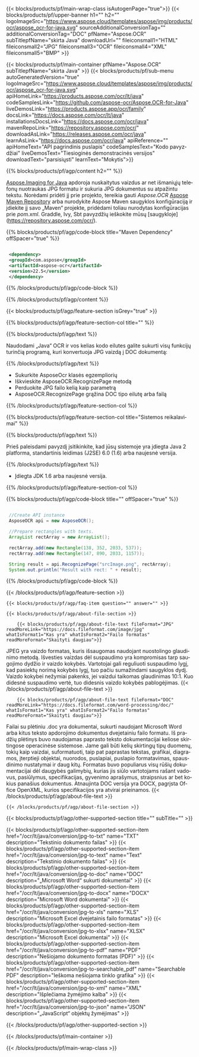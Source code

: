 ﻿---
title:  
weight: 3920
url: /lt/java/conversion/jpg-to-doc/ 
lang: lt
langdirlevel: 2
locales: ja,it,ru,de,es,fr,nl,id,lt,pl,pt,vi,tr,ko
description: Pavyzdinis kodas, skirtas Java konvertavimui iš JPG į DOC. Naudokite API pavyzdinį kodą paketiniams JPG failams konvertuoti į DOC bet kurioje žiniatinklio ar darbalaukio Java pagrįstoje programoje.
---

{{< blocks/products/pf/main-wrap-class isAutogenPage="true">}}
{{< blocks/products/pf/upper-banner h1="" h2="" logoImageSrc="https://www.aspose.cloud/templates/aspose/img/products/ocr/aspose_ocr-for-java.svg" sourceAdditionalConversionTag="" additionalConversionTag="DOC" pfName="Aspose.OCR" subTitlepfName="skirta Java" downloadUrl="" fileiconsmall1="HTML" fileiconsmall2="JPG" fileiconsmall3="OCR" fileiconsmall4="XML" fileiconsmall5="BMP" >}}


{{< blocks/products/pf/main-container pfName="Aspose.OCR" subTitlepfName="skirta Java" >}}
{{< blocks/products/pf/sub-menu autoGeneratedVersion="true" logoImageSrc="https://www.aspose.cloud/templates/aspose/img/products/ocr/aspose_ocr-for-java.svg" apiHomeLink="https://products.aspose.com/ocr/lt/java" codeSamplesLink="https://github.com/aspose-ocr/Aspose.OCR-for-Java" liveDemosLink="https://products.aspose.app/ocr/family" docsLink="https://docs.aspose.com/ocr/lt/java" installationsDocsLink="https://docs.aspose.com/ocr/java" mavenRepoLink="https://repository.aspose.com/ocr/" downloadAsLink="https://releases.aspose.com/ocr/java" learnAsLink="https://docs.aspose.com/ocr/java" apiReference="" apiHomeText="API pagrindinis puslapis" codeSamplesText="Kodo pavyzdžiai" liveDemosText="Tiesioginės demonstracinės versijos" downloadText="parsisiųsti" learnText="Mokytis">}}

{{% blocks/products/pf/agp/content h2="" %}}



[Aspose.Imaging for Java](https://products.aspose.com/imaging/java)
 apdoroja nuskaitytus vaizdus ar net išmaniųjų telefonų nuotraukas JPG formatu ir sukuria JPG dokumentus su atpažintu tekstu. Norėdami pridėti jį prie projekto, tereikia gauti *Aspose.OCR*
[Aspose Maven Repository](https://repository.aspose.com/webapp/#/artifacts/browse/tree/General/repo/com/aspose/aspose-imaging) arba nurodykite Aspose Maven saugyklos konfigūraciją
ir įdiekite jį savo „Maven“ projekte, pridėdami toliau nurodytas konfigūracijas prie _pom.xml_. Graddle, Ivy, Sbt pavyzdžių ieškokite mūsų [saugykloje] (https://repository.aspose.com/ocr/).

{{% blocks/products/pf/agp/code-block title="Maven Dependency" offSpacer="true" %}}

```xml

 <dependency>
 <groupId>com.aspose</groupId>
 <artifactId>aspose-ocr</artifactId>
 <version>22.5</version>
 </dependency>

```

{{% /blocks/products/pf/agp/code-block %}}

{{% /blocks/products/pf/agp/content %}}

{{< blocks/products/pf/agp/feature-section isGrey="true" >}}

{{% blocks/products/pf/agp/feature-section-col title="" %}}

{{% blocks/products/pf/agp/text %}}

Naudodami „Java“ OCR ir vos kelias kodo eilutes galite sukurti visų funkcijų turinčią programą, kuri konvertuoja JPG vaizdą į DOC dokumentą:

{{% /blocks/products/pf/agp/text %}}

+ Sukurkite AsposeOcr klasės egzempliorių
+ Iškvieskite AsposeOCR.RecognizePage metodą
+ Perduokite JPG failo kelią kaip parametrą
+ AsposeOCR.RecognizePage grąžina DOC tipo eilutę arba failą

{{% /blocks/products/pf/agp/feature-section-col %}}

{{% blocks/products/pf/agp/feature-section-col title="Sistemos reikalavimai" %}}

{{% blocks/products/pf/agp/text %}}

Prieš paleisdami pavyzdį įsitikinkite, kad jūsų sistemoje yra įdiegta Java 2 platforma, standartinis leidimas (J2SE) 6.0 (1.6) arba naujesnė versija.

{{% /blocks/products/pf/agp/text %}}

- Įdiegta JDK 1.6 arba naujesnė versija.

{{% /blocks/products/pf/agp/feature-section-col %}}

{{% blocks/products/pf/agp/code-block title="" offSpacer="true" %}}

```java

 //Create API instance
 AsposeOCR api = new AsposeOCR();

 //Prepare rectangles with texts.
 ArrayList rectArray = new ArrayList();

 rectArray.add(new Rectangle(138, 352, 2033, 537));
 rectArray.add(new Rectangle(147, 890, 2033, 1157));

 String result = api.RecognizePage("srcImage.png", rectArray);
 System.out.println("Result with rect: " + result);

```

{{% /blocks/products/pf/agp/code-block %}}

{{< /blocks/products/pf/agp/feature-section >}}

    {{< blocks/products/pf/agp/faq-item question="" answer="" >}}

    {{< blocks/products/pf/agp/about-file-section >}}
       
        {{< blocks/products/pf/agp/about-file-text fileFormat="JPG" readMoreLink="https://docs.fileformat.com/image/jpg" whatIsFormat1="Kas yra" whatIsFormat2="Failo formatas" readMoreFormat="Skaityti daugiau">}}
JPEG yra vaizdo formatas, kuris išsaugomas naudojant nuostolingo glaudinimo metodą. Išvesties vaizdas dėl suspaudimo yra kompromisas tarp saugojimo dydžio ir vaizdo kokybės. Vartotojai gali reguliuoti suspaudimo lygį, kad pasiektų norimą kokybės lygį, tuo pačiu sumažindami saugyklos dydį. Vaizdo kokybei nežymiai pakenks, jei vaizdui taikomas glaudinimas 10:1. Kuo didesnė suspaudimo vertė, tuo didesnis vaizdo kokybės pablogėjimas.
        {{< /blocks/products/pf/agp/about-file-text >}}

        {{< blocks/products/pf/agp/about-file-text fileFormat="DOC" readMoreLink="https://docs.fileformat.com/word-processing/doc/" whatIsFormat1="Kas yra" whatIsFormat2="Failo formatas" readMoreFormat="Skaityti daugiau">}}
Failai su plėtiniu .doc yra dokumentai, sukurti naudojant Microsoft Word arba kitus teksto apdorojimo dokumentus dvejetainiu failo formatu. Iš pradžių plėtinys buvo naudojamas paprasto teksto dokumentacijai keliose skirtingose ​​operacinėse sistemose. Jame gali būti kelių skirtingų tipų duomenų, tokių kaip vaizdai, suformatuoti, taip pat paprastas tekstas, grafikai, diagramos, įterptieji objektai, nuorodos, puslapiai, puslapio formatavimas, spausdinimo nustatymai ir daug kitų. Formatas buvo populiarus visų rūšių dokumentacijai dėl daugybės galimybių, kurias jis siūlo vartotojams rašant vadovus, pasiūlymus, specifikacijas, gyvenimo aprašymus, straipsnius ar bet kokius panašius dokumentus. Atnaujinta DOC versija yra DOCX, pagrįsta Office OpenXML, kurios specifikacijos yra atvirai prieinamos.
        {{< /blocks/products/pf/agp/about-file-text >}}

    {{< /blocks/products/pf/agp/about-file-section >}}

<!-- aboutfile Ends -->

{{< blocks/products/pf/agp/other-supported-section title="" subTitle="" >}}

{{< blocks/products/pf/agp/other-supported-section-item href="/ocr/lt/java/conversion/jpg-to-txt" name="TXT" description="Tekstinio dokumento failas" >}}
{{< blocks/products/pf/agp/other-supported-section-item href="/ocr/lt/java/conversion/jpg-to-text" name="Text" description="Tekstinio dokumento failas" >}}
{{< blocks/products/pf/agp/other-supported-section-item href="/ocr/lt/java/conversion/jpg-to-doc" name="DOC" description="„Microsoft Word“ sukurti dokumentai" >}}
{{< blocks/products/pf/agp/other-supported-section-item href="/ocr/lt/java/conversion/jpg-to-docx" name="DOCX" description="Microsoft Word dokumentai" >}}
{{< blocks/products/pf/agp/other-supported-section-item href="/ocr/lt/java/conversion/jpg-to-xls" name="XLS" description="Microsoft Excel dvejetainis failo formatas" >}}
{{< blocks/products/pf/agp/other-supported-section-item href="/ocr/lt/java/conversion/jpg-to-xlsx" name="XLSX" description="Microsoft Excel dokumentai" >}}
{{< blocks/products/pf/agp/other-supported-section-item href="/ocr/lt/java/conversion/jpg-to-pdf" name="PDF" description="Nešiojamo dokumento formatas (PDF)" >}}
{{< blocks/products/pf/agp/other-supported-section-item href="/ocr/lt/java/conversion/jpg-to-searchable_pdf" name="Searchable PDF" description="Ieškoma nešiojama tinklo grafika" >}}
{{< blocks/products/pf/agp/other-supported-section-item href="/ocr/lt/java/conversion/jpg-to-xml" name="XML" description="Išplečiama žymėjimo kalba" >}}
{{< blocks/products/pf/agp/other-supported-section-item href="/ocr/lt/java/conversion/jpg-to-json" name="JSON" description="„JavaScript“ objektų žymėjimas" >}}

{{< /blocks/products/pf/agp/other-supported-section >}}

{{< /blocks/products/pf/main-container >}}
    
{{< /blocks/products/pf/main-wrap-class >}}
